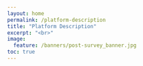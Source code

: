 ```yaml
---
layout: home
permalink: /platform-description
title: "Platform Description"
excerpt: "<br>"
image:
  feature: /banners/post-survey_banner.jpg
toc: true
---
```

